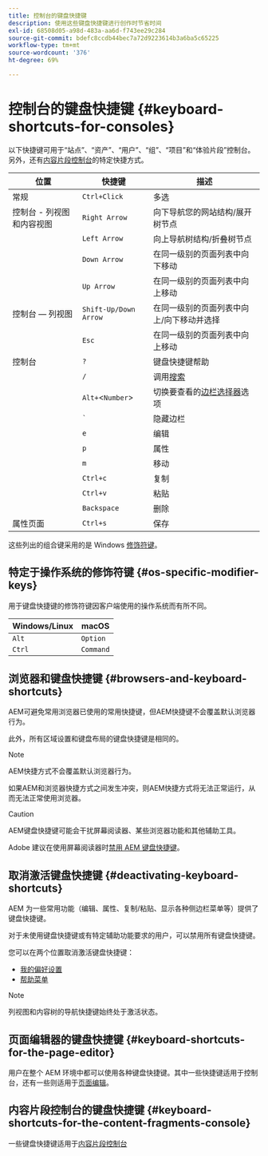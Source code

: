 ```yaml
---
title: 控制台的键盘快捷键
description: 使用这些键盘快捷键进行创作时节省时间
exl-id: 68508d05-a98d-483a-aa6d-f743ee29c284
source-git-commit: bdefc8ccdb44bec7a72d9223614b3a6ba5c65225
workflow-type: tm+mt
source-wordcount: '376'
ht-degree: 69%

---
```


# 控制台的键盘快捷键 {#keyboard-shortcuts-for-consoles}

以下快捷键可用于“站点”、“资产”、“用户”、“组”、“项目”和“体验片段”控制台。另外，还有[内容片段控制台](#keyboard-shortcuts-for-the-content-fragments-console)的特定快捷方式。

| 位置 | 快捷键 | 描述 |
|---|---|---|
| 常规 | `Ctrl+Click` | 多选 |
| 控制台 - 列视图和内容视图 | `Right Arrow` | 向下导航您的网站结构/展开树节点 |
|  | `Left Arrow` | 向上导航树结构/折叠树节点 |
|  | `Down Arrow` | 在同一级别的页面列表中向下移动 |
|  | `Up Arrow` | 在同一级别的页面列表中向上移动 |
| 控制台 — 列视图 | `Shift-Up/Down Arrow` | 在同一级别的页面列表中向上/向下移动并选择 |
|  | `Esc` | 在同一级别的页面列表中向上移动 |
| 控制台 | `?` | 键盘快捷键帮助 |
|  | `/` | 调用[搜索](/help/sites-cloud/authoring/getting-started/search.md) |
|  | `Alt+`&lt;`Number`> | 切换要查看的[边栏选择器](/help/sites-cloud/authoring/getting-started/basic-handling.md#rail-selector)选项 |
|  | ``` ` ``` | 隐藏边栏 |
|  | `e` | 编辑 |
|  | `p` | 属性 |
|  | `m` | 移动 |
|  | `Ctrl+c` | 复制 |
|  | `Ctrl+v` | 粘贴 |
|  | `Backspace` | 删除 |
| 属性页面 | `Ctrl+s` | 保存 |

这些列出的组合键采用的是 Windows [修饰符键](#os-specific-modifier-keys)。

## 特定于操作系统的修饰符键 {#os-specific-modifier-keys}

用于键盘快捷键的修饰符键因客户端使用的操作系统而有所不同。

| Windows/Linux | macOS |
|---|---|
| `Alt` | `Option` |
| `Ctrl` | `Command` |

## 浏览器和键盘快捷键 {#browsers-and-keyboard-shortcuts}

AEM可避免常用浏览器已使用的常用快捷键，但AEM快捷键不会覆盖默认浏览器行为。

此外，所有区域设置和键盘布局的键盘快捷键是相同的。

>[!NOTE]
>
>AEM快捷方式不会覆盖默认浏览器行为。
>
>如果AEM和浏览器快捷方式之间发生冲突，则AEM快捷方式将无法正常运行，从而无法正常使用浏览器。

>[!CAUTION]
>
>AEM键盘快捷键可能会干扰屏幕阅读器、某些浏览器功能和其他辅助工具。
>
>Adobe 建议在使用屏幕阅读器时[禁用 AEM 键盘快捷键](#deactivating-keyboard-shortcuts)。

## 取消激活键盘快捷键 {#deactivating-keyboard-shortcuts}

AEM 为一些常用功能（编辑、属性、复制/粘贴、显示各种侧边栏菜单等）提供了键盘快捷键。

对于未使用键盘快捷键或有特定辅助功能要求的用户，可以禁用所有键盘快捷键。

您可以在两个位置取消激活键盘快捷键：

* [我的偏好设置](/help/sites-cloud/authoring/getting-started/account-environment.md#my-preferences)
* [帮助菜单](/help/sites-cloud/authoring/getting-started/basic-handling.md#accessing-help)

>[!NOTE]
>
>列视图和内容树的导航快捷键始终处于激活状态。

## 页面编辑器的键盘快捷键 {#keyboard-shortcuts-for-the-page-editor}

用户在整个 AEM 环境中都可以使用各种键盘快捷键。其中一些快捷键适用于控制台，还有一些则适用于[页面编辑](/help/sites-cloud/authoring/fundamentals/keyboard-shortcuts.md)。

## 内容片段控制台的键盘快捷键 {#keyboard-shortcuts-for-the-content-fragments-console}

一些键盘快捷键适用于[内容片段控制台](/help/sites-cloud/administering/content-fragments/content-fragments-console-keyboard-shortcuts.md)